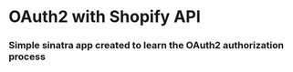 # OAuth2 with Shopify API

### Simple sinatra app created to learn the OAuth2 authorization process




